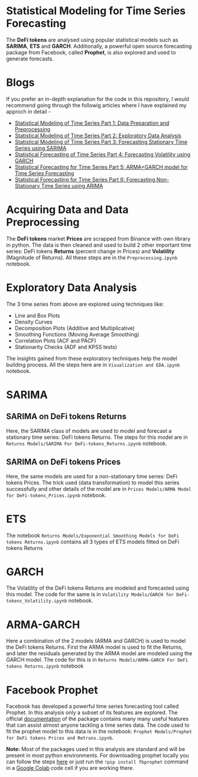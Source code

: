 # Statistical Modeling for Time Series Forecasting
The **DeFi tokens** are analysed using popular statistical models such as **SARIMA**, **ETS** and **GARCH**. Additionally, a powerful open source forecasting package from Facebook, called **Prophet**, is also explored and used to generate forecasts.

# Blogs 
If you prefer an in-depth explanation for the code in this repository, I would recommend going through the followig articles where I have explained my approch in detail - 
- [Statistical Modeling of Time Series Part 1: Data Preparation and Preprocessing](https://www.ivanletteri.it/2021/08/09/statistical-modeling-of-time-series-part-1-data-preparation-and-preprocessing/)
- [Statistical Modeling of Time Series Part 2: Exploratory Data Analysis](https://ivanletteri.it/statistical-modeling-of-time-series-part-2-exploratory-data-analysis)
- [Statistical Modeling of Time Series Part 3: Forecasting Stationary Time Series using SARIMA](https://ivanletteri.it/statistical-modeling-of-time-series-part-3-forecasting-stationary-time-series-using-sarima)
- [Statistical Forecasting of Time Series Part 4: Forecasting Volatility using GARCH](https://ivanletteri.it/statistical-forecasting-of-time-series-part-4-forecasting-volatility-using-garch)
- [Statistical Forecasting for Time Series Part 5: ARMA+GARCH model for Time Series Forecasting](https://ivanletteri.it/statistical-forecasting-for-time-series-part-5-arma-garch-model-for-time-series-forecasting)
- [Statistical Forecasting for Time Series Part 6: Forecasting Non-Stationary Time Series using ARIMA](https://ivanletteri.it/statistical-forecasting-for-time-series-part-6-forecasting-non-stationary-time-series-using)

# Acquiring Data and Data Preprocessing
The **DeFi tokens** market **Prices** are scrapped from Binance with own library in python. The data is then cleaned and used to build 2 other important time series: DeFi tokens **Returns** (percent change in Prices) and **Volatility** (Magnitude of Returns). All these steps are in the `Preprocessing.ipynb` notebook.

# Exploratory Data Analysis
The 3 time series from above are explored using techniques like:
- Line and Box Plots
- Density Curves
- Decomposition Plots (Additive and Multiplicative)
- Smoothing Functions (Moving Average Smoothing)
- Correlation Plots (ACF and PACF)
- Stationarity Checks (ADF and KPSS tests)

The insights gained from these exploratory techniques help the model building process. All the steps here are in `Visualization and EDA.ipynb` notebook.

# SARIMA
## SARIMA on DeFi tokens Returns
Here, the SARIMA class of models are used to model and forecast a stationary time series: DeFi tokens Returns. The steps for this model are in `Returns Models/SARIMA For DeFi-tokens_Returns.ipynb` notebook.

## SARIMA on DeFi tokens Prices
Here, the same models are used for a non-stationary time series: DeFi tokens Prices. The trick used (data transformation) to model this series successfully and other details of the model are in `Prices Models/ARMA Model for DeFi-tokens_Prices.ipynb` notebook.

# ETS
The notebook `Returns Models/Exponential Smoothing Models for DeFi tokens Returns.ipynb` contains all 3 types of ETS models fitted on DeFi tokens Returns

# GARCH
The Volatility of the DeFi tokens Returns are modeled and forecasted using this model. The code for the same is in `Volatility Models/GARCH for DeFi-tokens_Volatility.ipynb` notebook.

# ARMA-GARCH
Here a combination of the 2 models (ARMA and GARCH) is used to model the DeFi tokens Returns. First the ARMA model is used to fit the Returns, and later the residuals generated by the ARMA model are modeled using the GARCH model. The code for this is in `Returns Models/ARMA-GARCH For DeFi tokens Returns.ipynb` notebook

# Facebook Prophet
Facebook has developed a powerful time series forecasting tool called Prophet. In this analysis only a subset of its features are explored. The official [documentation](https://facebook.github.io/prophet/docs/quick_start.html) of the package contains many many useful features that can assist almost anyone tackling a time series data. The code used to fit the prophet model to this data is in the notebook: `Prophet Models/Prophet for DeFi tokens Prices and Retruns.ipynb`.

**Note:** Most of the packages used in this analysis are standard and will be present in most python environments. For downloading prophet locally you can follow the steps [here](https://facebook.github.io/prophet/docs/installation.html#python) or just run the `!pip install fbprophet` command in a [Google Colab](https://colab.research.google.com/notebooks/intro.ipynb#recent=true) code cell if you are working there. 
